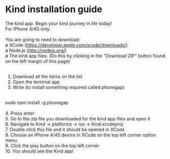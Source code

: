Kind installation guide
====
The kind app. Begin your kind journey in life today!<br>
For iPhone 4/4S only.<br>
<br>
You are going to need to download: <br>
   ø XCode (https://developer.apple.com/xcode/downloads/)<br>
   ø Node.js (http://nodejs.org/)<br>
   ø The kind app files. (Do this by clicking in the "Download ZIP" button found on the left margin of this page)<br>
<br>
1. Download all the items on the list<br>
2. Open the terminal app<br>
3. Write (to install something required called phonegap)<br>
<br>
            sudo npm install -g phonegap<br>
<br>
4. Press enter<br>
5. Go to the zip file you downloaded for the kind app files and open it<br>
6. Navigate to Kind -> platforms -> ios -> Kind.xcodeproj<br>
7. Double click this file and it should be opened in XCode<br>
8. Choose an iPhone 4/4S device in XCode on the top left corner option menu<br>
9. Click the play button on the top left corner<br>
10. You should see the Kind app!<br>
